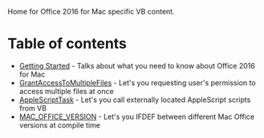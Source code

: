 Home for Office 2016 for Mac specific VB content.
<!--This is the start of the TOC-->
# Table of contents
- [Getting Started](articles/Introduction.md) - Talks about what you need to know about Office 2016 for Mac
- [GrantAccessToMultipleFiles](articles/GrantAccessToMultipleFiles.md) - Let's you requesting user's permission to access multiple files at once
- [AppleScriptTask](articles/AppleScriptTask.md) - Let's you call externally located AppleScript scripts from VB
- [MAC_OFFICE_VERSION](articles/MacOfficeVersion.md) - Let's you IFDEF between different Mac Office versions at compile time
